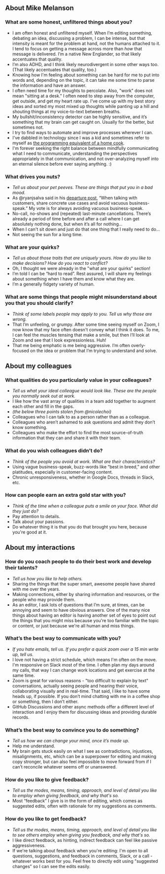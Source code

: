 ## About Mike Melanson

### What are some honest, unfiltered things about you?
* I am often honest and unfiltered myself. When I’m editing something, debating an idea, discussing a problem, I can be intense, but that intensity is meant for the problem at hand, not the humans attached to it. I tend to focus on getting a message across more than *how* that message is delivered. I’m a native New Englander, so that likely accentuates that quality. 
* I’m also ADHD, and I think likely neurodivergent in some other ways too. (That likely accentuates that quality, too.)
* Knowing how I'm feeling about something can be hard for me to put into words and, depending on the topic, it can take me some time to parse the information and have an answer. 
* I often need time for my thoughts to percolate. Also, "work" does not mean "sitting at a desk." I often need to step away from the computer, get outside, and get my heart rate up. I've come up with my best story ideas and sorted my most mixed up thoughts while panting up a hill and shouting things at my voice-to-text between breaths.
* My bullshit/inconsistency detector can be highly sensitive, and it’s something that my brain can get caught on. Usually for the better, but sometimes not.
* I try to find ways to automate and improve processes wherever I can. 
* I've dabbled in technology since I was a kid and sometimes refer to myself as [the programming equivalent of a home cook](https://thenewstack.io/this-week-in-programming-what-kind-of-developer-are-you-anyway/). 
* I'm forever seeking the right balance between mindfully communicating what I need to communicate, understanding the perspectives appropriately in that communication, and not over-analyzing myself into an eternal silence before ever saying anything. :) 
 	 
### What drives you nuts?
* *Tell us about your pet peeves. These are things that put you in a bad mood.*
* As @ryanjsalva said in his [departure post](https://github.com/github/product/discussions/1555), “When talking with customers, share concrete use cases and avoid vacuous business-speak.” My vote is for always avoiding vacuous business-speak.
* No-call, no-shows and (repeated) last-minute cancellations. There’s already a period of time before and after a call where I can get absolutely nothing done, but when it’s all for nothing...
* When I can't sit down and just do that one thing that I really need to do...
* Not seeing the sun for a long time.

### What are your quirks?
* *Tell us about those traits that are uniquely yours. How do you like to make decisions? How do you react to conflict?*
* Oh, I thought we were already in the "what are your quirks" section!
* I’m told I can be “hard to read”. Rest assured, I will share my feelings about something when I have them and know what they are.
* I’m a generally fidgety variety of human.

### What are some things that people might misunderstand about you that you should clarify?
* *Think of some labels people may apply to you. Tell us why those are wrong.*
* That I’m unfeeling, or grumpy. After some time seeing myself on Zoom, I now know that my face often doesn't convey what I think it does. To me, I can feel the muscles tensing that make a smile, but then I’ll look at Zoom and see that I look expressionless. Huh!
* That me being emphatic is me being aggressive. I’m often overly-focused on the idea or problem that I’m trying to understand and solve.

## About my colleagues

### What qualities do you particularly value in your colleagues?
* *Tell us what your ideal colleague would look like. These are the people you normally seek out at work.* 
* I like how the vast array of qualities in a team add together to augment each other and fill in the gaps.
* _(the below three points stolen from @nicolechoi)_
* Colleagues who I can talk to as a person rather than as a colleague.
* Colleagues who aren’t ashamed to ask questions and admit they don’t know something.
* Colleagues who make the effort to find the most source-of-truth information that they can and share it with their team.

### What do you wish colleagues didn’t do?
* *Think of the people you avoid at work. What are their characteristics?*
* Using vague business-speak, buzz-words like “best in breed,” and other platitudes, especially in customer-facing content. 
* Chronic unresponsiveness, whether in Google Docs, threads in Slack, etc. 
	
### How can people earn an extra gold star with you?
* *Think of the time when a colleague puts a smile on your face. What did they just do?*
* Pay attention to details. 
* Talk about your passions.
* Do whatever thing it is that you do that brought you here, because you're good at it.

## About my interactions

### How do you coach people to do their best work and develop their talents?
* *Tell us how you like to help others.*
* Sharing the things that the super smart, awesome people have shared with me over the years.
* Making connections, either by sharing information and resources, or the people who may provide them.
* As an editor, I ask lots of questions that I’m sure, at times, can be annoying and seem to have obvious answers. One of the many nice things about having an editor is having another set of eyes to point out the things that you might miss because you're too familiar with the topic or content, or just because we're all human and miss things.

### What’s the best way to communicate with you?
* *If you hate emails, tell us. If you prefer a quick zoom over a 15 min write up, tell us.*
* I love not having a strict schedule, which means I'm often on the move. I'm responsive on Slack most of the time. I often plan my days around my calls, that way I can change work locations and get exercise at the same time.
* Zoom is great for various reasons - "too difficult to explain by text" conversations, actually seeing people and hearing their voice, collaborating visually and in real-time. That said, I like to have some heads up, if possible.  If you don’t mind chatting with me in a coffee shop or something, then I don’t either.
* GitHub Discussions and other async methods offer a different level of interaction and I enjoy them for discussing ideas and providing durable records. 
	
### What’s the best way to convince you to do something?
* *Tell us how we can change your mind, once it’s made up.*
* Help me understand.
* My brain gets stuck easily on what I see as contradictions, injustices, misalignments, etc, which can be a superpower for editing and making copy stronger, but can also feel impossible to move forward from if I can’t reconcile whatever seems off or unanswered.

### How do you like to give feedback?
* *Tell us the modes, means, timing, approach, and level of detail you like to employ when giving feedback, and why that's so.*
* Most “feedback” I give is in the form of editing, which comes as suggested edits, often with rationale for my suggestions as comments.

### How do you like to get feedback?
* *Tell us the modes, means, timing, approach, and level of detail you like to see others employ when giving you feedback, and why that's so.*
* I like direct feedback, as hinting, indirect feedback can feel like passive aggressiveness.
* If we're talking about feedback when you're editing: I'm open to all questions, suggestions, and feedback in comments, Slack, or a call - whatever works best for you. Feel free to directly edit using "suggested changes" so I can see the edits easily.
